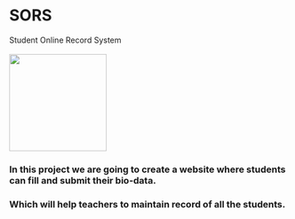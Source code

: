 # SORS
Student Online Record System
<br>
   <br> <img src="https://img.icons8.com/ios/50/000000/add-to-database.png" width="175" height="175" />
   <h3>In this project we are going to create a website where students can fill and submit their bio-data. 
</h3>
<h3>Which will help teachers to maintain record of all the students.</h3>
